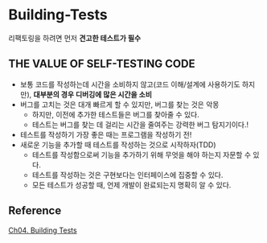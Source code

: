 # Building-Tests

리팩토링을 하려면 먼저 **견고한 테스트가 필수**

## THE VALUE OF SELF-TESTING CODE

- 보통 코드를 작성하는데 시간을 소비하지 않고(코드 이해/설계에 사용하기도 하지만), **대부분의 경우 디버깅에 많은 시간을 소비**
- 버그를 고치는 것은 대개 빠르게 할 수 있지만, 버그를 찾는 것은 악몽
  - 하지만, 이전에 추가한 테스트들은 버그를 찾아줄 수 있다.
  - 테스트는 버그를 찾는 데 걸리는 시간을 줄여주는 강력한 버그 탐지기이다.!
- 테스트를 작성하기 가장 좋은 때는 프로그램을 작성하기 전!
- 새로운 기능을 추가할 때 테스트를 작성하는 것으로 시작하자(TDD)
  - 테스트를 작성함으로써 기능을 추가하기 위해 무엇을 해야 하는지 자문할 수 있다.
  - 테스트를 작성하는 것은 구현보다는 인터페이스에 집중할 수 있다.
  - 모든 테스트가 성공할 때, 언제 개발이 완료되는지 명확히 알 수 있다.


## Reference

[Ch04. Building Tests](https://www.evernote.com/shard/s3/client/snv?noteGuid=43138b92-f827-4ee9-9cf9-391331172909&noteKey=3f8220f2f4d09413&sn=https%3A%2F%2Fwww.evernote.com%2Fshard%2Fs3%2Fsh%2F43138b92-f827-4ee9-9cf9-391331172909%2F3f8220f2f4d09413&title=Ch04.%2BBuilding%2BTests)